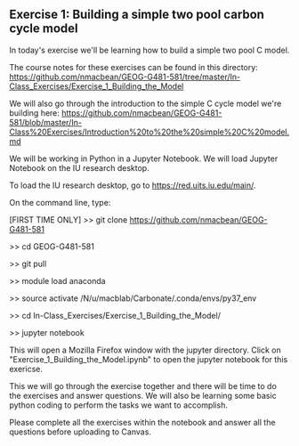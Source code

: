 ## Exercise 1: Building a simple two pool carbon cycle model

In today's exercise we'll be learning how to build a simple two pool C model.

The course notes for these exercises can be found in this directory: https://github.com/nmacbean/GEOG-G481-581/tree/master/In-Class_Exercises/Exercise_1_Building_the_Model

We will also go through the introduction to the simple C cycle model we're building here: https://github.com/nmacbean/GEOG-G481-581/blob/master/In-Class%20Exercises/Introduction%20to%20the%20simple%20C%20model.md

We will be working in Python in a Jupyter Notebook. We will load Jupyter Notebook on the IU research desktop.

To load the IU research desktop, go to https://red.uits.iu.edu/main/.

On the command line, type:

[FIRST TIME ONLY] \>> git clone https://github.com/nmacbean/GEOG-G481-581

\>> cd GEOG-G481-581

\>> git pull

\>> module load anaconda

\>> source activate /N/u/macblab/Carbonate/.conda/envs/py37_env

\>> cd In-Class_Exercises/Exercise_1_Building_the_Model/

\>> jupyter notebook

This will open a Mozilla Firefox window with the jupyter directory. Click on "Exercise_1_Building_the_Model.ipynb" to open the jupyter notebook for this exericse.
 
This we will go through the exercise together and there will be time to do the exercises and answer questions. We will also be learning some basic python coding to perform the tasks we want to accomplish. 
 
Please complete all the exercises within the notebook and answer all the questions before uploading to Canvas.
